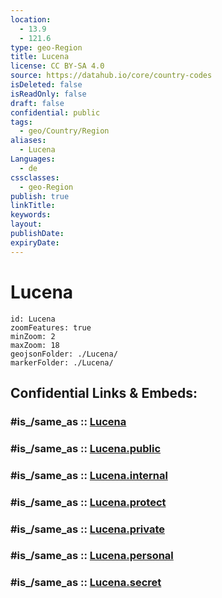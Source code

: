 ```yaml
---
location:
  - 13.9
  - 121.6
type: geo-Region
title: Lucena
license: CC BY-SA 4.0
source: https://datahub.io/core/country-codes
isDeleted: false
isReadOnly: false
draft: false
confidential: public
tags:
  - geo/Country/Region
aliases:
  - Lucena
Languages:
  - de
cssclasses:
  - geo-Region
publish: true
linkTitle:
keywords:
layout:
publishDate:
expiryDate:
---
```


# Lucena

```leaflet
id: Lucena
zoomFeatures: true 
minZoom: 2 
maxZoom: 18
geojsonFolder: ./Lucena/
markerFolder: ./Lucena/
```


## Confidential Links & Embeds: 

### #is_/same_as :: [Lucena](/_Standards/Earth/Continent/Asia/Asia~South~East/Malay_Archipelago/Philippines/Regions~Philippines/Lucena.md) 

### #is_/same_as :: [Lucena.public](/_public/Earth/Continent/Asia/Asia~South~East/Malay_Archipelago/Philippines/Regions~Philippines/Lucena.public.md) 

### #is_/same_as :: [Lucena.internal](/_internal/Earth/Continent/Asia/Asia~South~East/Malay_Archipelago/Philippines/Regions~Philippines/Lucena.internal.md) 

### #is_/same_as :: [Lucena.protect](/_protect/Earth/Continent/Asia/Asia~South~East/Malay_Archipelago/Philippines/Regions~Philippines/Lucena.protect.md) 

### #is_/same_as :: [Lucena.private](/_private/Earth/Continent/Asia/Asia~South~East/Malay_Archipelago/Philippines/Regions~Philippines/Lucena.private.md) 

### #is_/same_as :: [Lucena.personal](/_personal/Earth/Continent/Asia/Asia~South~East/Malay_Archipelago/Philippines/Regions~Philippines/Lucena.personal.md) 

### #is_/same_as :: [Lucena.secret](/_secret/Earth/Continent/Asia/Asia~South~East/Malay_Archipelago/Philippines/Regions~Philippines/Lucena.secret.md)

